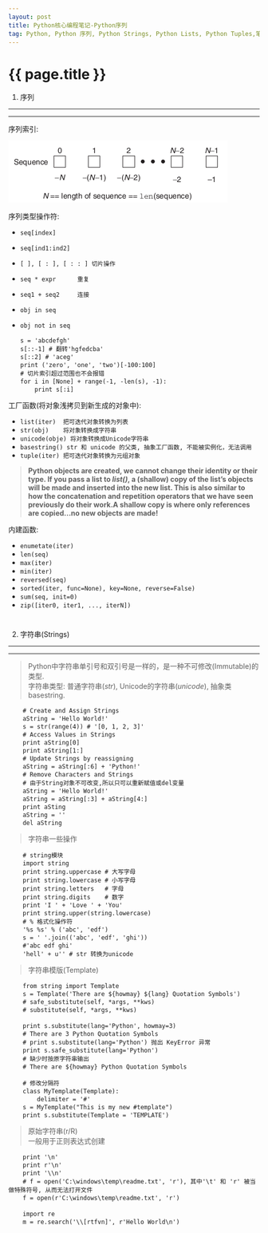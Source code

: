 ```yaml
---
layout: post
title: Python核心编程笔记-Python序列
tag: Python, Python 序列, Python Strings, Python Lists, Python Tuples,笔记, Note
---
```

{{ page.title }}
===============

1. 序列
-------------
***
序列索引:

![Alt Python-sequence](/images/Python-sequence.png) 

序列类型操作符:

*   `seq[index]`
*   `seq[ind1:ind2]`
*   `[ ], [ : ], [ : : ] 切片操作`
*   `seq * expr      重复`
*   `seq1 + seq2     连接`
*   `obj in seq`
*   `obj not in seq`

        s = 'abcdefgh'
        s[::-1] # 翻转'hgfedcba'
        s[::2] # 'aceg'
        print ('zero', 'one', 'two')[-100:100]
        # 切片索引超过范围也不会报错
        for i in [None] + range(-1, -len(s), -1):
            print s[:i]

工厂函数(将对象浅拷贝到新生成的对象中):

*   `list(iter)  把可迭代对象转换为列表`
*   `str(obj)    将对象转换成字符串`
*   `unicode(obje) 将对象转换成Unicode字符串`
*   `basestring() str 和 unicode 的父类, 抽象工厂函数, 不能被实例化，无法调用`
*   `tuple(iter) 把可迭代对象转换为元组对象`

>__Python objects are created, we cannot change their identity or their type. If
you pass a list to *list()*, a (shallow) copy of the list’s objects will be made
and inserted into the new list. This is also similar to how the concatenation
and repetition operators that we have seen previously do their work.A shallow 
copy is where only references are copied...no new objects are made!__

内建函数:

*   `enumetate(iter)`
*   `len(seq)`
*   `max(iter)`
*   `min(iter)`
*   `reversed(seq)`
*   `sorted(iter, func=None), key=None, reverse=False)`
*   `sum(seq, init=0)`
*   `zip([iter0, iter1, ..., iterN])`

# 
2. 字符串(Strings)
------------------
***
>   Python中字符串单引号和双引号是一样的，是一种不可修改(Immutable)的类型. <br />
>   字符串类型: 普通字符串(*str*), Unicode的字符串(*unicode*), 抽象类basestring.

        # Create and Assign Strings
        aString = 'Hello World!'
        s = str(range(4)) # '[0, 1, 2, 3]'
        # Access Values in Strings
        print aString[0]
        print aString[1:] 
        # Update Strings by reassigning 
        aString = aString[:6] + 'Python!'
        # Remove Characters and Strings 
        # 由于String对象不可改变,所以只可以重新赋值或del变量
        aString = 'Hello World!'
        aString = aString[:3] + aString[4:]
        print aSting
        aString = ''
        del aString

>   字符串一些操作

        # string模块
        import string
        print string.uppercase # 大写字母
        print string.lowercase # 小写字母
        print string.letters   # 字母
        print string.digits    # 数字
        print 'I ' + 'Love ' + 'You'
        print string.upper(string.lowercase)
        # % 格式化操作符
        '%s %s' % ('abc', 'edf')
        s = ' '.join(('abc', 'edf', 'ghi'))
        #'abc edf ghi'
        'hell' + u'' # str 转换为unicode

>   字符串模版(Template)

        from string import Template
        s = Template('There are ${howmay} ${lang} Quotation Symbols')
        # safe_substitute(self, *args, **kws)
        # substitute(self, *args, **kws)

        print s.substitute(lang='Python', howmay=3)
        # There are 3 Python Quotation Symbols
        # print s.substitute(lang='Python') 抛出 KeyError 异常
        print s.safe_substitute(lang='Python')
        # 缺少时按原字符串输出
        # There are ${howmay} Python Quotation Symbols
        
        # 修改分隔符
        class MyTemplate(Template):
            delimiter = '#'
        s = MyTemplate("This is my new #template")
        print s.substitute(Template = 'TEMPLATE')

>   原始字符串(r/R) <br />
>   一般用于正则表达式创建

        print '\n'
        print r'\n'
        print '\\n'
        # f = open('C:\windows\temp\readme.txt', 'r'), 其中'\t' 和 'r' 被当做特殊符号, 从而无法打开文件
        f = open(r'C:\windows\temp\readme.txt', 'r')

        import re
        m = re.search('\\[rtfvn]', r'Hello World\n')



